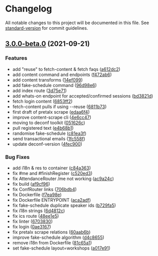 # Changelog

All notable changes to this project will be documented in this file. See [standard-version](https://github.com/conventional-changelog/standard-version) for commit guidelines.

## [3.0.0-beta.0](https://github.com/digitalinteraction/climatered-server/compare/v2.1.6...v3.0.0-beta.0) (2021-09-21)

### Features

- add "reuse" to fetch-content & fetch faqs ([a612dc2](https://github.com/digitalinteraction/climatered-server/commit/a612dc22418eb0ad40900ae57e0b644547536da3))
- add content command and endpoints ([f472ab6](https://github.com/digitalinteraction/climatered-server/commit/f472ab6b43a87cbea2d190ab062fd2c3bcf8c3b2))
- add content transforms ([14ef099](https://github.com/digitalinteraction/climatered-server/commit/14ef09916b463e8649bc6d930c7b639d774257bb))
- add fake-schedule command ([96d98e6](https://github.com/digitalinteraction/climatered-server/commit/96d98e63735cc03e8de389f8fb49ff99886d887c))
- add index route ([3d75e71](https://github.com/digitalinteraction/climatered-server/commit/3d75e718c792494d10a267ab5394152f6feac5c8))
- add whats-on endpoint for accepted/confirmed sessions ([bd3821d](https://github.com/digitalinteraction/climatered-server/commit/bd3821d999d6f0dc76e3dfc3e637750a75d74c12))
- fetch login content ([6853ff2](https://github.com/digitalinteraction/climatered-server/commit/6853ff2444fdeef955cc6bca92aa0afcadc781d8))
- fetch-content pulls if using --reuse ([6811b73](https://github.com/digitalinteraction/climatered-server/commit/6811b73a09b951bb2cc0ad69a53a0e9b0f58082d))
- first draft of pretalx scrape ([edaa6f4](https://github.com/digitalinteraction/climatered-server/commit/edaa6f404cf26482ee753008a496e89acb04ca61))
- improve content-scrape cli ([4e6cc47](https://github.com/digitalinteraction/climatered-server/commit/4e6cc47f44fc9265b73284dcf74b2804b708a7b2))
- moving to deconf toolkit ([051626c](https://github.com/digitalinteraction/climatered-server/commit/051626c65b906d8882a4e2dca4503146fe52ac2a))
- pull registered text ([e4b68b1](https://github.com/digitalinteraction/climatered-server/commit/e4b68b19200f165cbbc510461cfff5855747d2aa))
- randomise fake-schedule ([c81ea3f](https://github.com/digitalinteraction/climatered-server/commit/c81ea3f604efcb5af27e966fe41aa91963476289))
- send transactional emails ([1fc558f](https://github.com/digitalinteraction/climatered-server/commit/1fc558fc3ec3317e438ada4fe71641fa4cb5a685))
- update deconf-version ([4fec900](https://github.com/digitalinteraction/climatered-server/commit/4fec90009dd9d5339b26f501ccef8cf3b4f3ded5))

### Bug Fixes

- add i18n & res to container ([c84a363](https://github.com/digitalinteraction/climatered-server/commit/c84a3632217c1cc781ea4f99efb4aae1c5ac2030))
- fix #me and #finishRegister ([c520ed3](https://github.com/digitalinteraction/climatered-server/commit/c520ed3435aaaf0e609a3ecaafa90d32b78926f4))
- fix AttendanceRouter /me not working ([ac9a24c](https://github.com/digitalinteraction/climatered-server/commit/ac9a24cf0eca7c3349aa0ce39b6723156a1284fa))
- fix build ([af9cf96](https://github.com/digitalinteraction/climatered-server/commit/af9cf96a3a29c34e9d627225e3eda4a3f12efd3e))
- fix ConfRouter links ([706bdb4](https://github.com/digitalinteraction/climatered-server/commit/706bdb45e4b7ed77406b9ee9a2d7501f3d4a2a95))
- fix Dockerfile ([f7ea98e](https://github.com/digitalinteraction/climatered-server/commit/f7ea98e77fb0a95b25e70af939ba15038be00616))
- fix Dockerfile ENTRYPOINT ([aca2adf](https://github.com/digitalinteraction/climatered-server/commit/aca2adf71436f121177870e9cb5c49563b3fae14))
- fix fake-schedule duplicate speaker ids ([b729fa5](https://github.com/digitalinteraction/climatered-server/commit/b729fa5edf363c4d1427bae2f409d3a497c66125))
- fix i18n strings ([6d4812c](https://github.com/digitalinteraction/climatered-server/commit/6d4812cdfaa2fb4e23a4bcf1ce64925758e05b99))
- fix ics route ([48ee1e5](https://github.com/digitalinteraction/climatered-server/commit/48ee1e5b09d978ef584f8bc583390ef65deb3cbb))
- fix linter ([6703830](https://github.com/digitalinteraction/climatered-server/commit/67038302610c2eb27294810324ecb771427ba0e3))
- fix login ([0ae3167](https://github.com/digitalinteraction/climatered-server/commit/0ae3167a1401315c8e2f1cb7a34a424b1c55c2cb))
- fix pretalx scrape relations ([60aab6b](https://github.com/digitalinteraction/climatered-server/commit/60aab6b709e078b0c7d88e74a0e7647596dca8f5))
- improve fake-schedule algorithm ([d4c8655](https://github.com/digitalinteraction/climatered-server/commit/d4c86550f57bf8148149f1152bad8ee7edac145b))
- remove i18n from Dockerfile ([81c65a1](https://github.com/digitalinteraction/climatered-server/commit/81c65a1460277faf2f775ee94e89dfe751400359))
- set fake-schedule layout=workshops ([a017e91](https://github.com/digitalinteraction/climatered-server/commit/a017e9154476562e75cb948d7aa4da53cd0faf14))
